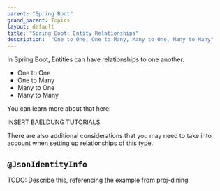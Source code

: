 ```yaml
---
parent: "Spring Boot"
grand_parent: Topics
layout: default
title: "Spring Boot: Entity Relationships"
description:  "One to One, One to Many, Many to One, Many to Many"
---
```


In Spring Boot, Entities can have relationships to one another.

* One to One
* One to Many
* Many to One
* Many to Many

You can learn more about that here:

INSERT BAELDUNG TUTORIALS

There are also additional considerations that you may need to take into account when setting up relationships of this type.

## `@JsonIdentityInfo`

TODO: Describe this, referencing the example from proj-dining

